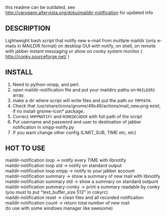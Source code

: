 this readme can be outdated, see http://varogami.altervista.org/doku/maildir-notification for updated info

## DESCRIPTION

Lightweight bash script that notify new e-mail from multiple maildir (only e-mails in MAILDIR format) on desktop GUI with notify, on shell, on remote with jabber instant messaging or show on conky  system monitor ( http://conky.sourceforge.net/ )

## INSTALL

1. Need to python-xmpp, and perl.
2. open maildir-notification file and put your maildirs paths on `MAILDIRS` array.
3. make a dir where script will write files and put the path on `TMPPATH`.
4. Check that /usr/share/icons/gnome/48x48/actions/mail_new.png exist, if no install gnome-icon* package.
5. Correct `XMPPNOTIFY` and `MIMEDECODER` with full path of the script
6. Put username and password and user to destination of jabber notification in xmpp-notify.py
7. If you want change other config (LIMIT_SUB, TIME etc, etc)


## HOT TO USE

maildir-notification loop		           -> notify every TIME with libnotify   
maildir-notification loop std		       -> notify on standard output   
maildir-notification loop xmpp		     -> notify to your jabber account   
maildir-notification summary		     	 -> show a summary of new mail with libnotify   
maildir-notification summary std			 ->	show a summary on standard outpunt   
maildir-notification summary-conky 		 -> print a summary readable by conky    
                                        (you must to put "text_buffer_size 512" in cokyrc)   
maildir-notification reset				     -> clean files and all recorded notification   
maildir-notification count 				     -> return total number of new mail    
                                        (to use with some windows manager like awesome)   

